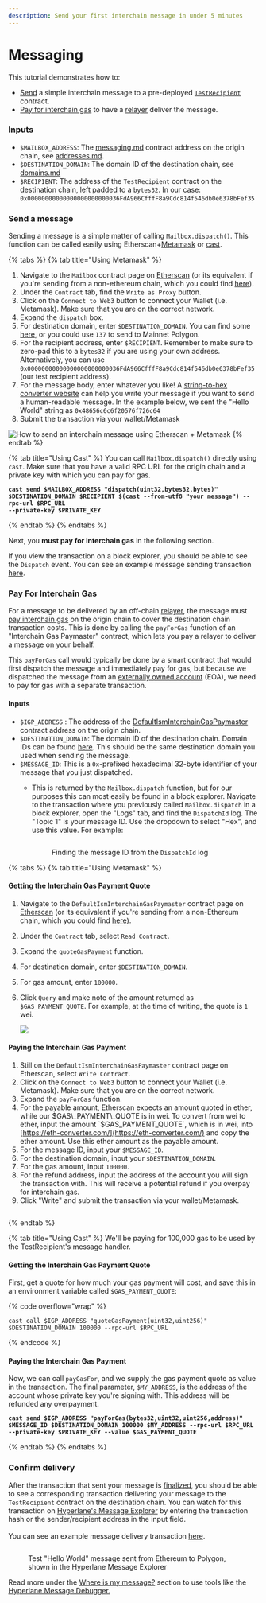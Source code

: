 ```yaml
---
description: Send your first interchain message in under 5 minutes
---
```


# Messaging

This tutorial demonstrates how to:

* [Send](../../apis/messaging-api/send.md) a simple interchain message to a pre-deployed [`TestRecipient`](https://github.com/hyperlane-xyz/hyperlane-monorepo/blob/main/solidity/contracts/test/TestRecipient.sol) contract.
* [Pay for interchain gas](../guides/developers/paying-for-interchain-gas/) to have a [relayer](../../protocol/agents/relayer.md) deliver the message.

### Inputs

* `$MAILBOX_ADDRESS`: The [messaging.md](../../protocol/messaging.md "mention") contract address on the origin chain, see [addresses.md](../../resources/addresses.md "mention").
* `$DESTINATION_DOMAIN`: The domain ID of the destination chain, see [domains.md](../../resources/domains.md "mention")
* `$RECIPIENT`: The address of the `TestRecipient` contract on the destination chain, left padded to a `bytes32`. In our case: `0x00000000000000000000000036FdA966CfffF8a9Cdc814f546db0e6378bFef35`

### Send a message

Sending a message is a simple matter of calling `Mailbox.dispatch()`. This function can be called easily using Etherscan+[Metamask](https://metamask.io/) or [cast](https://book.getfoundry.sh/cast/).

{% tabs %}
{% tab title="Using Metamask" %}
1. Navigate to the `Mailbox` contract page on [Etherscan](https://etherscan.io/address/0x35231d4c2D8B8ADcB5617A638A0c4548684c7C70) (or its equivalent if you're sending from a non-ethereum chain, which you could find [here](../../resources/addresses.md#mailbox)).
2. Under the `Contract` tab, find the `Write as Proxy` button.
3. Click on the `Connect to Web3` button to connect your Wallet (i.e. Metamask). Make sure that you are on the correct network.
4. Expand the `dispatch` box.
5. For destination domain, enter `$DESTINATION_DOMAIN`. You can find some [here](../../resources/domains.md), or you could use `137` to send to Mainnet Polygon.
6. For the recipient address, enter `$RECIPIENT`. Remember to make sure to zero-pad this to a `bytes32` if you are using your own address. Alternatively, you can use `0x00000000000000000000000036FdA966CfffF8a9Cdc814f546db0e6378bFef35` (our test recipient address).
7. For the message body, enter whatever you like! A [string-to-hex converter website](https://dencode.com/en/string/hex) can help you write your message if you want to send a human-readable message. In the example below, we sent the "Hello World" string as `0x48656c6c6f20576f726c64`
8. Submit the transaction via your wallet/Metamask

![How to send an interchain message using Etherscan + Metamask](<../../.gitbook/assets/Screen Shot 2022-08-10 at 4.01.00 PM.png>)
{% endtab %}

{% tab title="Using Cast" %}
You can call `Mailbox.dispatch()` directly using `cast`. Make sure that you have a valid RPC URL for the origin chain and a private key with which you can pay for gas.

<pre class="language-shell" data-overflow="wrap"><code class="lang-shell"><strong>cast send $MAILBOX_ADDRESS "dispatch(uint32,bytes32,bytes)" $DESTINATION_DOMAIN $RECIPIENT $(cast --from-utf8 "your message") --rpc-url $RPC_URL
</strong><strong>--private-key $PRIVATE_KEY
</strong></code></pre>
{% endtab %}
{% endtabs %}

Next, you **must pay for interchain gas** in the following section.

If you view the transaction on a block explorer, you should be able to see the `Dispatch` event. You can see an example message sending transaction [here](https://kovan.etherscan.io/tx/0x7cabd0c3c780f62bbadff0b400086d46bfca0bf5c7cbd34a3e30c8880dddb5e3#eventlog).

### Pay For Interchain Gas

For a message to be delivered by an off-chain [relayer](../../protocol/agents/relayer.md), the message must [pay interchain gas](../guides/developers/paying-for-interchain-gas/) on the origin chain to cover the destination chain transaction costs. This is done by calling the `payForGas` function of an "Interchain Gas Paymaster" contract, which lets you pay a relayer to deliver a message on your behalf.

This `payForGas` call would typically be done by a smart contract that would first dispatch the message and immediately pay for gas, but because we dispatched the message from an [externally owned account](https://ethereum.org/en/developers/docs/accounts/#types-of-account) (EOA), we need to pay for gas with a separate transaction.

#### Inputs

* `$IGP_ADDRESS` : The address of the [DefaultIsmInterchainGasPaymaster](../../resources/addresses.md#defaultisminterchaingaspaymaster-read-here) contract address on the origin chain.
* `$DESTINATION_DOMAIN`: The domain ID of the destination chain. Domain IDs can be found [here](../../resources/domains.md). This should be the same destination domain you used when sending the message.
* `$MESSAGE_ID`: This is a `0x`-prefixed hexadecimal 32-byte identifier of your message that you just dispatched.
  *   This is returned by the `Mailbox.dispatch` function, but for our purposes this can most easily be found in a block explorer. Navigate to the transaction where you previously called `Mailbox.dispatch` in a block explorer, open the "Logs" tab, and find the `DispatchId` log. The "Topic 1" is your message ID. Use the dropdown to select "Hex", and use this value. For example:



      <figure><img src="../../.gitbook/assets/Screen Shot 2023-01-26 at 10.47.06 AM.png" alt=""><figcaption><p>Finding the message ID from the <code>DispatchId</code> log</p></figcaption></figure>

{% tabs %}
{% tab title="Using Metamask" %}
#### Getting the Interchain Gas Payment Quote

1. Navigate to the `DefaultIsmInterchainGasPaymaster` contract page on [Etherscan](https://etherscan.io/address/0x56f52c0A1ddcD557285f7CBc782D3d83096CE1Cc#readContract) (or its equivalent if you're sending from a non-Ethereum chain, which you could find [here](../../resources/addresses.md#defaultisminterchaingaspaymaster)).
2. Under the `Contract` tab, select `Read Contract`.
3. Expand the `quoteGasPayment` function.
4. For destination domain, enter `$DESTINATION_DOMAIN`.
5. For gas amount, enter `100000`.
6.  Click `Query` and make note of the amount returned as `$GAS_PAYMENT_QUOTE`. For example, at the time of writing, the quote is `1` wei.

    ![](<../../.gitbook/assets/Screen Shot 2023-01-30 at 11.30.56 AM (1).png>)

#### Paying the Interchain Gas Payment

1. Still on the `DefaultIsmInterchainGasPaymaster` contract page on Etherscan, select `Write Contract`.
2. Click on the `Connect to Web3` button to connect your Wallet (i.e. Metamask). Make sure that you are on the correct network.
3. Expand the `payForGas` function.
4. For the payable amount, Etherscan expects an amount quoted in ether, while our $GAS\_PAYMENT\_QUOTE is in wei. To convert from wei to ether, input the amount `$GAS_PAYMENT_QUOTE`, which is in wei, into [https://eth-converter.com/](https://eth-converter.com/) and copy the ether amount. Use this ether amount as the payable amount.
5. For the message ID, input your `$MESSAGE_ID`.
6. For the destination domain, input your `$DESTINATION_DOMAIN`.
7. For the gas amount, input `100000`.
8. For the refund address, input the address of the account you will sign the transaction with. This will receive a potential refund if you overpay for interchain gas.
9. Click "Write" and submit the transaction via your wallet/Metamask.

<figure><img src="../../.gitbook/assets/Screen Shot 2023-01-30 at 11.48.02 AM.png" alt=""><figcaption></figcaption></figure>
{% endtab %}

{% tab title="Using Cast" %}
We'll be paying for 100,000 gas to be used by the TestRecipient's message handler.

#### Getting the Interchain Gas Payment Quote

First, get a quote for how much your gas payment will cost, and save this in an environment variable called `$GAS_PAYMENT_QUOTE`:

{% code overflow="wrap" %}
```shell
cast call $IGP_ADDRESS "quoteGasPayment(uint32,uint256)" $DESTINATION_DOMAIN 100000 --rpc-url $RPC_URL
```
{% endcode %}

#### Paying the Interchain Gas Payment

Now, we can call `payGasFor`, and we supply the gas payment quote as value in the transaction. The final parameter, `$MY_ADDRESS`, is the address of the account whose private key you're signing with. This address will be refunded any overpayment.

<pre class="language-shell" data-overflow="wrap"><code class="lang-shell"><strong>cast send $IGP_ADDRESS "payForGas(bytes32,uint32,uint256,address)" $MESSAGE_ID $DESTINATION_DOMAIN 100000 $MY_ADDRESS --rpc-url $RPC_URL
</strong><strong>--private-key $PRIVATE_KEY --value $GAS_PAYMENT_QUOTE
</strong></code></pre>
{% endtab %}
{% endtabs %}

### Confirm delivery

After the transaction that sent your message is [finalized](../../resources/latencies.md), you should be able to see a corresponding transaction delivering your message to the `TestRecipient` contract on the destination chain. You can watch for this transaction on [Hyperlane's Message Explorer](https://explorer.hyperlane.xyz/) by entering the transaction hash or the sender/recipient address in the input field.\
\
You can see an example message delivery transaction [here](https://explorer.hyperlane.xyz/message/24275).

<figure><img src="../../.gitbook/assets/Test Message in Hyperlane Explorer.png" alt=""><figcaption><p>Test "Hello World" message sent from Ethereum to Polygon, shown in the Hyperlane Message Explorer</p></figcaption></figure>

Read more under the [Where is my message?](../explorer/observability.md) section to use tools like the[ Hyperlane Message Debugger.](https://explorer.hyperlane.xyz/debugger)

